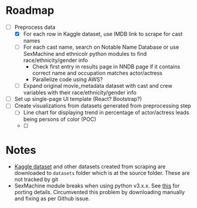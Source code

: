 # Roadmap
- [ ] Preprocess data
  - [x] For each row in Kaggle dataset, use IMDB link to scrape for cast names
  - [ ] For each cast name, search on Notable Name Database or use SexMachine and ethnicolr python modules to find race/ethnicity/gender info
    * Check first entry in results page in NNDB page if it contains correct name and occupation matches actor/actress
    * Parallelize code using AWS?
  - [ ] Expand original movie_metadata dataset with cast and crew variables with their race/ethnicity/gender info
- [ ] Set up single-page UI template (React? Bootstrap?)
- [ ] Create visualizations from datasets generated from preprocessing step
  - [ ] Line chart for displaying trend in percentage of actor/actress leads being persons of color (POC)
  - [ ] 

# Notes
* [Kaggle dataset](https://www.kaggle.com/carolzhangdc/imdb-5000-movie-dataset) and other datasets created from scraping are downloaded to `datasets` folder which is at the source folder. These are not tracked by git
* SexMachine module breaks when using python v3.x.x. See [this](https://github.com/ferhatelmas/sexmachine/issues/6) for porting details. Circumvented this problem by downloading manually and fixing as per Github issue.
